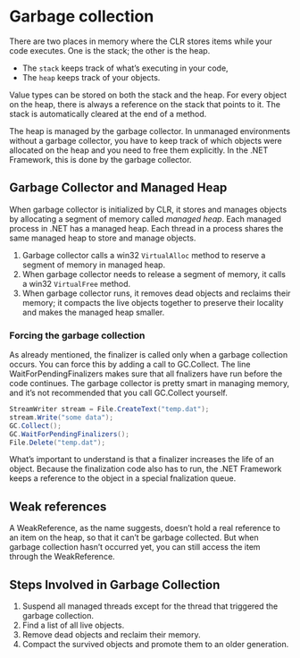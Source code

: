 # Garbage collection

There are two places in memory where the CLR stores items while your code executes. One is the stack; the other is the heap.

- The `stack` keeps track of what’s executing in your code,
- The `heap` keeps track of your objects.

Value types can be stored on both the stack and the heap. For every object on the heap, there is always a reference on the stack that points to it. The stack is automatically cleared at the end of a method.

The heap is managed by the garbage collector. In unmanaged environments without a garbage collector, you have to keep track of which objects were allocated on the heap and you need to free them explicitly. In the .NET Framework, this is done by the garbage collector.

## Garbage Collector and Managed Heap

When garbage collector is initialized by CLR, it stores and manages objects by allocating a segment of memory called *managed heap*. Each managed process in .NET has a managed heap. Each thread in a process shares the same managed heap to store and manage objects.

1. Garbage collector calls a win32 `VirtualAlloc` method to reserve a segment of memory in managed heap.
2. When garbage collector needs to release a segment of memory, it calls a win32 `VirtualFree` method.
3. When garbage collector runs, it removes dead objects and reclaims their memory; it compacts the live objects together to preserve their locality and makes the managed heap smaller.

### Forcing the garbage collection

As already mentioned, the finalizer is called only when a garbage collection occurs. You can force this by adding a call to GC.Collect. The line WaitForPendingFinalizers makes sure that all fnalizers have run before the code continues. The garbage collector is pretty smart in managing memory, and it’s not recommended that you call GC.Collect yourself.

```csharp
StreamWriter stream = File.CreateText("temp.dat");
stream.Write("some data");
GC.Collect();
GC.WaitForPendingFinalizers();
File.Delete("temp.dat");
```

What’s important to understand is that a finalizer increases the life of an object. Because the finalization code also has to run, the .NET Framework keeps a reference to the object in a special fnalization queue.

## Weak references

A WeakReference, as the name suggests, doesn’t hold a real reference to an item on the heap, so that it can’t be garbage collected. But when garbage collection hasn’t occurred yet, you can still access the item through the WeakReference.

## Steps Involved in Garbage Collection

1. Suspend all managed threads except for the thread that triggered the garbage collection.
2. Find a list of all live objects.
3. Remove dead objects and reclaim their memory.
4. Compact the survived objects and promote them to an older generation.